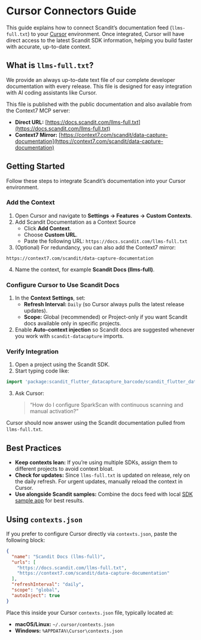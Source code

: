 # Cursor Connectors Guide

This guide explains how to connect Scandit’s documentation feed (`llms-full.txt`) to your [Cursor](https://cursor.sh) environment. Once integrated, Cursor will have direct access to the latest Scandit SDK information, helping you build faster with accurate, up-to-date context.

## What is `llms-full.txt`?

We provide an always up-to-date text file of our complete developer documentation with every release. This file is designed for easy integration with AI coding assistants like Cursor.

This file is published with the public documentation and also available from the Context7 MCP server:

- **Direct URL:** [https://docs.scandit.com/llms-full.txt](https://docs.scandit.com/llms-full.txt)  
- **Context7 Mirror:** [https://context7.com/scandit/data-capture-documentation](https://context7.com/scandit/data-capture-documentation)  

## Getting Started

Follow these steps to integrate Scandit’s documentation into your Cursor environment.

### Add the Context

1. Open Cursor and navigate to **Settings → Features → Custom Contexts**.  
2. Add Scandit Documentation as a Context Source
   * Click **Add Context**.  
   * Choose **Custom URL**.  
   * Paste the following URL: `https://docs.scandit.com/llms-full.txt`
3. (Optional) For redundancy, you can also add the Context7 mirror:  
  ```
  https://context7.com/scandit/data-capture-documentation
  ```
4. Name the context, for example **Scandit Docs (llms-full)**.

### Configure Cursor to Use Scandit Docs

1. In the **Context Settings**, set:  
   - **Refresh Interval:** `Daily` (so Cursor always pulls the latest release updates).  
   - **Scope:** Global (recommended) or Project-only if you want Scandit docs available only in specific projects.  
2. Enable **Auto-context injection** so Scandit docs are suggested whenever you work with `scandit-datacapture` imports.  

### Verify Integration

1. Open a project using the Scandit SDK.
2. Start typing code like:
  ```dart
  import 'package:scandit_flutter_datacapture_barcode/scandit_flutter_datacapture_barcode.dart';
  ```
3. Ask Cursor:  
   > “How do I configure SparkScan with continuous scanning and manual activation?”  

Cursor should now answer using the Scandit documentation pulled from `llms-full.txt`.

## Best Practices

- **Keep contexts lean:** If you’re using multiple SDKs, assign them to different projects to avoid context bloat.
- **Check for updates:** Since `llms-full.txt` is updated on release, rely on the daily refresh. For urgent updates, manually reload the context in Cursor.
- **Use alongside Scandit samples:** Combine the docs feed with local [SDK sample app](https://github.com/Scandit) for best results.

## Using `contexts.json`

If you prefer to configure Cursor directly via `contexts.json`, paste the following block:  

```json
{
  "name": "Scandit Docs (llms-full)",
  "urls": [
    "https://docs.scandit.com/llms-full.txt",
    "https://context7.com/scandit/data-capture-documentation"
  ],
  "refreshInterval": "daily",
  "scope": "global",
  "autoInject": true
}
```

Place this inside your Cursor `contexts.json` file, typically located at:  

- **macOS/Linux:** `~/.cursor/contexts.json`  
- **Windows:** `%APPDATA%\Cursor\contexts.json`   
